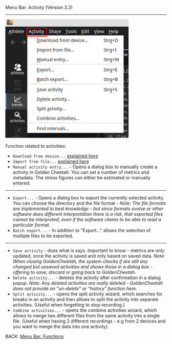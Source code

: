 Menu Bar: Activity (Version 3.2)
***

![Activity Menu](https://raw.githubusercontent.com/GoldenCheetah/GoldenCheetah/master/doc/wiki/MenuBar_Activity.jpg)

Function related to activities:

* `Download from device...` [explained here](https://github.com/GoldenCheetah/GoldenCheetah/wiki/UG_First-Steps_Download-or-import)
* `Import from file...` [explained here](https://github.com/GoldenCheetah/GoldenCheetah/wiki/UG_First-Steps_Download-or-import#importing-from-a-file)
* `Manual activity entry...` - Opens a dialog box to manually create a activity in Golden Cheetah. You can set a number of metrics and metadata. The stress figures can either be estimated or manually entered.

***

* `Export...` - Opens a dialog box to export the currently selected activity. You can choose the directory and the file format - _Note: The file formats are implemented to best knowledge - but since formats evolve or other software does different interpretation there is a risk, that exported files cannot be interpreted, even if the software claims to be able to read a particular format._
* `Batch export...` - In addition to "Export..." allows the selection of multiple files to be exported.

***

* `Save activity` - does what is says. Important to know - metrics are only updated, once the activity is saved and only based on saved data. _Note: When closing GoldenCheetah, the system checks if are still any changed but unsaved activities and shows those in a dialog box - offering to save, discard or going back to GoldenCheetah._
* `Delete activity...` - deletes the activity after confirmation in a dialog popup. _Note: Any deleted activities are really deleted - GoldenCheetah does not provide an "un-delete" or "history" function here._
* `Split activity...` - opens the split activity wizard, which searches for breaks in an activity and then allows to split the activity into separate activities. (Useful when forgetting to stop recording.)
* `Combine activities...` - opens the combine activities wizard, which allows to merge two different files from the same activity into a single file. (Useful when having 2 different recordings - e.g from 2 devices and you want to merge the data into one activity).



BACK: [Menu Bar: Functions](https://github.com/GoldenCheetah/GoldenCheetah/wiki/UG_Menu-Bar_Functions)